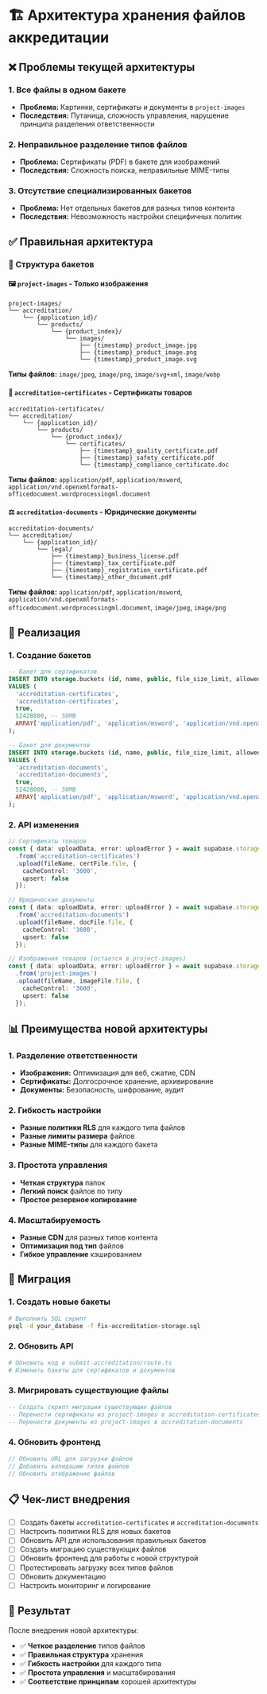 # 🏗️ Архитектура хранения файлов аккредитации

## ❌ Проблемы текущей архитектуры

### 1. Все файлы в одном бакете
- **Проблема:** Картинки, сертификаты и документы в `project-images`
- **Последствия:** Путаница, сложность управления, нарушение принципа разделения ответственности

### 2. Неправильное разделение типов файлов
- **Проблема:** Сертификаты (PDF) в бакете для изображений
- **Последствия:** Сложность поиска, неправильные MIME-типы

### 3. Отсутствие специализированных бакетов
- **Проблема:** Нет отдельных бакетов для разных типов контента
- **Последствия:** Невозможность настройки специфичных политик

## ✅ Правильная архитектура

### 📁 Структура бакетов

#### 🖼️ `project-images` - Только изображения
```
project-images/
└── accreditation/
    └── {application_id}/
        └── products/
            └── {product_index}/
                └── images/
                    ├── {timestamp}_product_image.jpg
                    ├── {timestamp}_product_image.png
                    └── {timestamp}_product_image.svg
```

**Типы файлов:** `image/jpeg`, `image/png`, `image/svg+xml`, `image/webp`

#### 📄 `accreditation-certificates` - Сертификаты товаров
```
accreditation-certificates/
└── accreditation/
    └── {application_id}/
        └── products/
            └── {product_index}/
                └── certificates/
                    ├── {timestamp}_quality_certificate.pdf
                    ├── {timestamp}_safety_certificate.pdf
                    └── {timestamp}_compliance_certificate.doc
```

**Типы файлов:** `application/pdf`, `application/msword`, `application/vnd.openxmlformats-officedocument.wordprocessingml.document`

#### ⚖️ `accreditation-documents` - Юридические документы
```
accreditation-documents/
└── accreditation/
    └── {application_id}/
        └── legal/
            ├── {timestamp}_business_license.pdf
            ├── {timestamp}_tax_certificate.pdf
            ├── {timestamp}_registration_certificate.pdf
            └── {timestamp}_other_document.pdf
```

**Типы файлов:** `application/pdf`, `application/msword`, `application/vnd.openxmlformats-officedocument.wordprocessingml.document`, `image/jpeg`, `image/png`

## 🔧 Реализация

### 1. Создание бакетов
```sql
-- Бакет для сертификатов
INSERT INTO storage.buckets (id, name, public, file_size_limit, allowed_mime_types)
VALUES (
  'accreditation-certificates',
  'accreditation-certificates',
  true,
  52428800, -- 50MB
  ARRAY['application/pdf', 'application/msword', 'application/vnd.openxmlformats-officedocument.wordprocessingml.document']
);

-- Бакет для документов
INSERT INTO storage.buckets (id, name, public, file_size_limit, allowed_mime_types)
VALUES (
  'accreditation-documents',
  'accreditation-documents',
  true,
  52428800, -- 50MB
  ARRAY['application/pdf', 'application/msword', 'application/vnd.openxmlformats-officedocument.wordprocessingml.document', 'image/jpeg', 'image/png']
);
```

### 2. API изменения
```typescript
// Сертификаты товаров
const { data: uploadData, error: uploadError } = await supabase.storage
  .from('accreditation-certificates')
  .upload(fileName, certFile.file, {
    cacheControl: '3600',
    upsert: false
  });

// Юридические документы
const { data: uploadData, error: uploadError } = await supabase.storage
  .from('accreditation-documents')
  .upload(fileName, docFile.file, {
    cacheControl: '3600',
    upsert: false
  });

// Изображения товаров (остается в project-images)
const { data: uploadData, error: uploadError } = await supabase.storage
  .from('project-images')
  .upload(fileName, imageFile.file, {
    cacheControl: '3600',
    upsert: false
  });
```

## 📊 Преимущества новой архитектуры

### 1. Разделение ответственности
- **Изображения:** Оптимизация для веб, сжатие, CDN
- **Сертификаты:** Долгосрочное хранение, архивирование
- **Документы:** Безопасность, шифрование, аудит

### 2. Гибкость настройки
- **Разные политики RLS** для каждого типа файлов
- **Разные лимиты размера** файлов
- **Разные MIME-типы** для каждого бакета

### 3. Простота управления
- **Четкая структура** папок
- **Легкий поиск** файлов по типу
- **Простое резервное копирование**

### 4. Масштабируемость
- **Разные CDN** для разных типов контента
- **Оптимизация под тип** файлов
- **Гибкое управление** кэшированием

## 🚀 Миграция

### 1. Создать новые бакеты
```bash
# Выполнить SQL скрипт
psql -d your_database -f fix-accreditation-storage.sql
```

### 2. Обновить API
```bash
# Обновить код в submit-accreditation/route.ts
# Изменить бакеты для сертификатов и документов
```

### 3. Мигрировать существующие файлы
```sql
-- Создать скрипт миграции существующих файлов
-- Перенести сертификаты из project-images в accreditation-certificates
-- Перенести документы из project-images в accreditation-documents
```

### 4. Обновить фронтенд
```typescript
// Обновить URL для загрузки файлов
// Добавить валидацию типов файлов
// Обновить отображение файлов
```

## 📋 Чек-лист внедрения

- [ ] Создать бакеты `accreditation-certificates` и `accreditation-documents`
- [ ] Настроить политики RLS для новых бакетов
- [ ] Обновить API для использования правильных бакетов
- [ ] Создать миграцию существующих файлов
- [ ] Обновить фронтенд для работы с новой структурой
- [ ] Протестировать загрузку всех типов файлов
- [ ] Обновить документацию
- [ ] Настроить мониторинг и логирование

## 🎯 Результат

После внедрения новой архитектуры:
- ✅ **Четкое разделение** типов файлов
- ✅ **Правильная структура** хранения
- ✅ **Гибкость настройки** для каждого типа
- ✅ **Простота управления** и масштабирования
- ✅ **Соответствие принципам** хорошей архитектуры 
